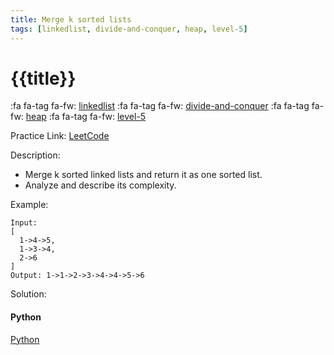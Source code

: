 ```yaml
---
title: Merge k sorted lists
tags: [linkedlist, divide-and-conquer, heap, level-5]
---
```


# {{title}}

:fa fa-tag fa-fw: [linkedlist]({{tagspath}}/linkedlist)
:fa fa-tag fa-fw: [divide-and-conquer]({{tagspath}}/divide-and-conquer)
:fa fa-tag fa-fw: [heap]({{tagspath}}/heap)
:fa fa-tag fa-fw: [level-5]({{tagspath}}/level-5)

Practice Link: [LeetCode](https://leetcode.com/problems/merge-k-sorted-lists/)

Description:

- Merge k sorted linked lists and return it as one sorted list.
- Analyze and describe its complexity.

Example:

```text
Input:
[
  1->4->5,
  1->3->4,
  2->6
]
Output: 1->1->2->3->4->4->5->6
```

Solution:

<!-- tabs:start -->
#### **Python**

[Python](../pycode/linkedlist/merge-k-sorted-lists.py ':include :type=code')
<!-- tabs:end -->
